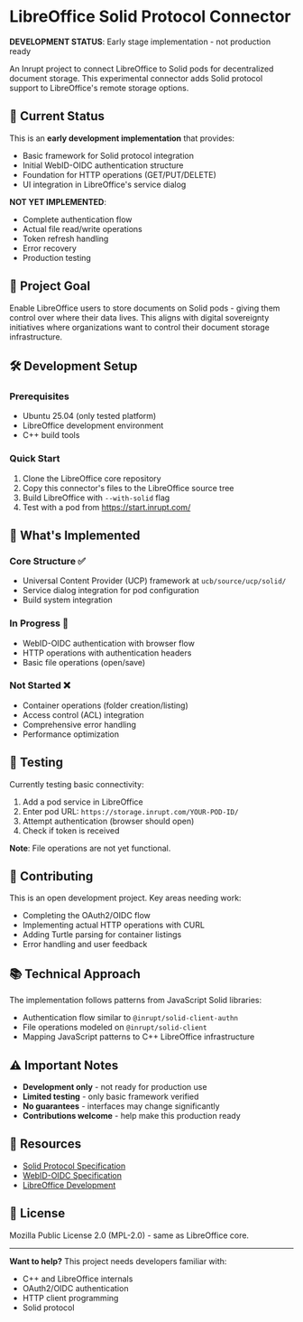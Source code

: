 # LibreOffice Solid Protocol Connector

**DEVELOPMENT STATUS**: Early stage implementation - not production ready

An Inrupt project to connect LibreOffice to Solid pods for decentralized document storage. This experimental connector adds Solid protocol support to LibreOffice's remote storage options.

## 🚧 Current Status

This is an **early development implementation** that provides:
- Basic framework for Solid protocol integration
- Initial WebID-OIDC authentication structure
- Foundation for HTTP operations (GET/PUT/DELETE)
- UI integration in LibreOffice's service dialog

**NOT YET IMPLEMENTED**:
- Complete authentication flow
- Actual file read/write operations
- Token refresh handling
- Error recovery
- Production testing

## 🎯 Project Goal

Enable LibreOffice users to store documents on Solid pods - giving them control over where their data lives. This aligns with digital sovereignty initiatives where organizations want to control their document storage infrastructure.

## 🛠️ Development Setup

### Prerequisites
- Ubuntu 25.04 (only tested platform)
- LibreOffice development environment
- C++ build tools

### Quick Start
1. Clone the LibreOffice core repository
2. Copy this connector's files to the LibreOffice source tree
3. Build LibreOffice with `--with-solid` flag
4. Test with a pod from https://start.inrupt.com/

## 📁 What's Implemented

### Core Structure ✅
- Universal Content Provider (UCP) framework at `ucb/source/ucp/solid/`
- Service dialog integration for pod configuration
- Build system integration

### In Progress 🔄
- WebID-OIDC authentication with browser flow
- HTTP operations with authentication headers
- Basic file operations (open/save)

### Not Started ❌
- Container operations (folder creation/listing)
- Access control (ACL) integration
- Comprehensive error handling
- Performance optimization

## 🧪 Testing

Currently testing basic connectivity:
1. Add a pod service in LibreOffice
2. Enter pod URL: `https://storage.inrupt.com/YOUR-POD-ID/`
3. Attempt authentication (browser should open)
4. Check if token is received

**Note**: File operations are not yet functional.

## 🤝 Contributing

This is an open development project. Key areas needing work:
- Completing the OAuth2/OIDC flow
- Implementing actual HTTP operations with CURL
- Adding Turtle parsing for container listings
- Error handling and user feedback

## 📚 Technical Approach

The implementation follows patterns from JavaScript Solid libraries:
- Authentication flow similar to `@inrupt/solid-client-authn`
- File operations modeled on `@inrupt/solid-client`
- Mapping JavaScript patterns to C++ LibreOffice infrastructure

## ⚠️ Important Notes

- **Development only** - not ready for production use
- **Limited testing** - only basic framework verified
- **No guarantees** - interfaces may change significantly
- **Contributions welcome** - help make this production ready

## 📖 Resources

- [Solid Protocol Specification](https://solidproject.org/TR/protocol)
- [WebID-OIDC Specification](https://solid.github.io/webid-oidc-spec/)
- [LibreOffice Development](https://wiki.documentfoundation.org/Development)

## 📄 License

Mozilla Public License 2.0 (MPL-2.0) - same as LibreOffice core.

---

**Want to help?** This project needs developers familiar with:
- C++ and LibreOffice internals
- OAuth2/OIDC authentication
- HTTP client programming
- Solid protocol